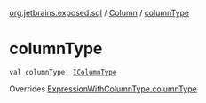[org.jetbrains.exposed.sql](../index.md) / [Column](index.md) / [columnType](.)

# columnType

`val columnType: `[`IColumnType`](../-i-column-type/index.md)

Overrides [ExpressionWithColumnType.columnType](../-expression-with-column-type/column-type.md)

